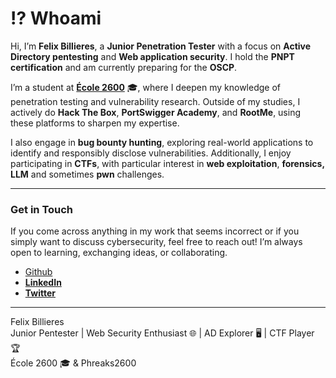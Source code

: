 # ⁉️ Whoami

Hi, I’m **Felix Billieres**, a **Junior Penetration Tester** with a focus on **Active Directory pentesting** and **Web application security**. I hold the **PNPT certification** and am currently preparing for the **OSCP**.

I’m a student at [**École 2600**](https://www.2600.eu/) 🎓, where I deepen my knowledge of penetration testing and vulnerability research. Outside of my studies, I actively do **Hack The Box**, **PortSwigger Academy**, and **RootMe**, using these platforms to sharpen my expertise.

I also engage in **bug bounty hunting**, exploring real-world applications to identify and responsibly disclose vulnerabilities. Additionally, I enjoy participating in **CTFs**, with particular interest in **web exploitation**, **forensics, LLM** and sometimes **pwn** challenges.

***

### Get in Touch

If you come across anything in my work that seems incorrect or if you simply want to discuss cybersecurity, feel free to reach out! I’m always open to learning, exchanging ideas, or collaborating.

* [Github](https://github.com/felixbillieres)
* [**LinkedIn**](https://www.linkedin.com/in/f%C3%A9lix-billi%C3%A8res/)
* [**Twitter**](https://x.com/Elliot_belt)

***

Felix Billieres\
Junior Pentester | Web Security Enthusiast 🌐 | AD Explorer 🖥️ | CTF Player 🏆\
École 2600 🎓 & Phreaks2600
